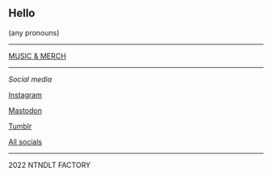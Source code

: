 ## Hello

(any pronouns)

----

[MUSIC & MERCH](https://linktr.ee/nintendult)

----

_Social media_

[Instagram](https://www.instagram.com/nintendult)

<a rel="me" href="https://mastodon.social/@Nintendult">Mastodon</a>

[Tumblr](https://blog.nintendult.xyz/)

[All socials](/social-media)

----

2022 NTNDLT FACTORY
